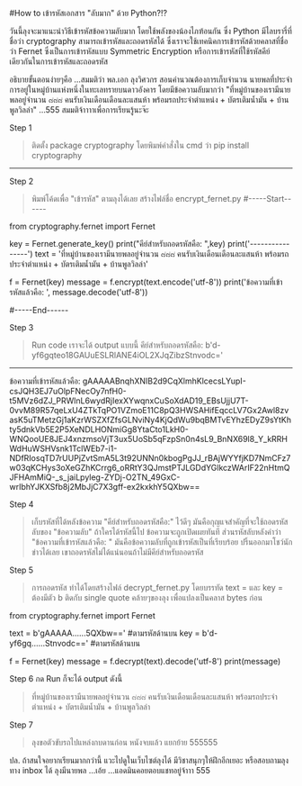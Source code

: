 #How to เข้ารหัสเอกสาร "ลับมาก" ด้วย Python?!?

วันนี้ลุงจะมาแนะนำวิธีเข้ารหัสข้อความลับมาก โดยใช้พลังของน้องไภฑ้อนกัน ซึ่ง Python มีไลบรารี่ที่ชื่อว่า cryptography สามารถเข้ารหัสและถอดรหัสได้ ซึ่งเราจะใช้เทคนิคการเข้ารหัสด้วยคลาสที่ชื่อว่า Fernet ซึ่งเป็นการเข้ารหัสแบบ Symmetric Encryption หรือการเข้ารหัสที่ใช้รหัสคีย์เดียวกันในการเข้ารหัสและถอดรหัส

อธิบายขั้นตอนง่ายๆคือ ...สมมติว่า พล.เอก ลุงวิศวกร สอนคำนวณต้องการเก็บจำนวน นายพลที่ประจำการอยู่ในหมู่บ้านแห่งหนึ่งในทะเลทรายบนดาวอังคาร โดยมีข้อความลับมากว่า "ที่หมู่บ้านของเรามีนายพลอยู่จำนวน ๘๘๘ คนรับเงินเดือนเดือนละแสนห้า พร้อมรถประจำตำแหน่ง + บัตรเติมน้ำมัน + บ้านพูลวิลล่า" ...555 สมมติจ้าาาาเพื่อการเรียนรู้นะจ๊ะ

Step 1
> ติดตั้ง package cryptography โดยพิมพ์คำสั่งใน cmd ว่า pip install cryptography
----------------
Step 2
> พิมพ์โค้ดเพื่อ "เข้ารหัส" ตามลุงได้เลย สร้างไฟล์ชื่อ encrypt_fernet.py
#-----Start------

from cryptography.fernet import Fernet

key = Fernet.generate_key()
print("คีย์สำหรับถอดรหัสคือ: ",key)
print('----------------')
text = 'ที่หมู่บ้านของเรามีนายพลอยู่จำนวน ๘๘๘ คนรับเงินเดือนเดือนละแสนห้า พร้อมรถประจำตำแหน่ง + บัตรเติมน้ำมัน + บ้านพูลวิลล่า'

f = Fernet(key)
message = f.encrypt(text.encode('utf-8'))
print('ข้อความที่เข้ารหัสแล้วคือ: ', message.decode('utf-8'))

#-----End------

Step 3
> Run code เราจะได้ output แบบนี้
คีย์สำหรับถอดรหัสคือ:  b'd-yf6gqteo18GAUuESLRlANE4iOL2XJqZibzStnvodc='
----------------
ข้อความที่เข้ารหัสแล้วคือ:  gAAAAABnqhXNIB2d9CqXlmhKlcecsLYupI-csJQH3EJ7uOlpFNecOy7nfH0-t5MVz6dZJ_PRWlnL6wydRjIexXYwqnxCuSoXdAD19_EBsUjjU7T-0vvM89R57qeLxU4ZTkTqPO1VZmoE11C8pQ3HWSAHifEqccLV7Gx2Awl8zvasK5uTMetzGj1aKzrWSZXfZfsGLNviNy4KjQdWu9bqBMTvEYhzEDyZ9sYtKhty5dnkVb5E2P5XeNDLHONmiGg8YtaCto1LkH0-WNQooUE8JEJ4xnzmsoVjT3ux5UoSb5qFzpSn0n4sL9_BnNX69l8_Y_kRRHWdHuWSHVsnk1TclWEb7-i1-NDfRIosqTD7rUUPjZvtSmA5L3t92UNNn0kbogPgJJ_rBAjWYYfjKD7NmCFz7w03qKCHys3oXeGZhKCrrg6_oRRtY3QJmstPTJLGDdYGlkczWArIF22nHtmQJFHAmMiQ-_s_jaiLpyleg-ZYDj-O2TN_49GxC-wrIbhYJKXSfb8j2MbJjC7X3gff-ex2kxkhY5QXbw==

Step 4
> เก็บรหัสที่ได้หลังข้อความ "คีย์สำหรับถอดรหัสคือ:" ไว้ดีๆ มันคือกุญแจสำคัญที่จะใช้ถอดรหัสลับของ "ข้อความลับ" ถ้าใครได้รหัสนี้ไป ข้อความจะถูกเปิดเผยทันที
> ส่วนรหัสลับหลังคำว่า "ข้อความที่เข้ารหัสแล้วคือ: " มันคือข้อความลับที่ถูกเข้ารหัสเป็นที่เรียบร้อย ปริ้นออกมาโชว์นักข่าวได้เลย เขาถอดรหัสไม่ได้แน่นอนถ้าไม่มีคีย์สำหรับถอดรหัส 

Step 5 
> การถอดรหัส ทำได้โดยสร้างไฟล์ decrypt_fernet.py โดยบรรทัด text = และ key = ต้องมีตัว b ติดกับ single quote คล้ายๆของลุง เพื่อแปลงเป็นคลาส bytes ก่อน

from cryptography.fernet import Fernet

text = b'gAAAAA......5QXbw==' #ตามรหัสด้านบน
key = b'd-yf6gq......Stnvodc==' #ตามรหัสด้านบน

f = Fernet(key)
message = f.decrypt(text).decode('utf-8')
print(message)

Step 6 กด Run ก็จะได้ output ดังนี้
> ที่หมู่บ้านของเรามีนายพลอยู่จำนวน ๘๘๘ คนรับเงินเดือนเดือนละแสนห้า พร้อมรถประจำตำแหน่ง + บัตรเติมน้ำมัน + บ้านพูลวิลล่า

Step 7
> ลุงขอตัวขับรถไปแหล่งกบดานก่อน หนังจบแล้ว แยกย้าย 555555

ปล. ถ้าสนใจอยากเรียนมากกว่านี้ แวะไปดูในเว็บไซต์ลุงได้ มีวิชาสนุกๆให้ฝึกอีกเยอะ หรือสอบถามลุงทาง inbox ได้ ลุงมีนายพล ...เอ้ย ...แอดมินคอยตอบแชทอยู่จ้าาา 555
